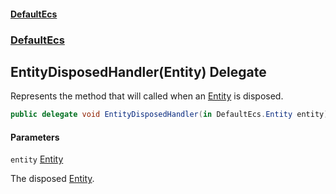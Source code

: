 #### [DefaultEcs](DefaultEcs.md 'DefaultEcs')
### [DefaultEcs](DefaultEcs.md#DefaultEcs 'DefaultEcs')

## EntityDisposedHandler(Entity) Delegate

Represents the method that will called when an [Entity](Entity.md 'DefaultEcs.Entity') is disposed.

```csharp
public delegate void EntityDisposedHandler(in DefaultEcs.Entity entity);
```
#### Parameters

<a name='DefaultEcs.EntityDisposedHandler(DefaultEcs.Entity).entity'></a>

`entity` [Entity](Entity.md 'DefaultEcs.Entity')

The disposed [Entity](Entity.md 'DefaultEcs.Entity').